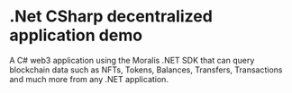 # .Net CSharp decentralized application demo
A C# web3 application using the Moralis .NET SDK that can query blockchain data such as NFTs, Tokens, Balances, Transfers, Transactions and much more from any .NET application.
